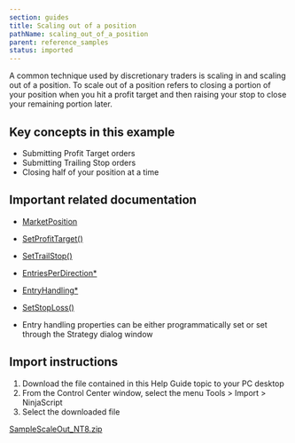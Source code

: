 ```yaml
---
section: guides
title: Scaling out of a position
pathName: scaling_out_of_a_position
parent: reference_samples
status: imported
---
```


A common technique used by discretionary traders is scaling in and scaling out of a position. To scale out of a position refers to closing a portion of your position when you hit a profit target and then raising your stop to close your remaining portion later.

## Key concepts in this example

* Submitting Profit Target orders
* Submitting Trailing Stop orders
* Closing half of your position at a time

## Important related documentation

* [MarketPosition](position_marketposition)
* [SetProfitTarget()](setprofittarget)
* [SetTrailStop()](settrailstop)
* [EntriesPerDirection*](entriesperdirection)
* [EntryHandling*](entryhandling)
* [SetStopLoss()](setstoploss)

* Entry handling properties can be either programmatically set or set through the Strategy dialog window

## Import instructions

1. Download the file contained in this Help Guide topic to your PC desktop
2. From the Control Center window, select the menu Tools > Import > NinjaScript
3. Select the downloaded file

[SampleScaleOut_NT8.zip](samples/SampleScaleOut_NT8.zip)

```
